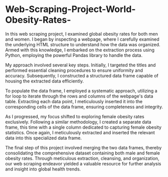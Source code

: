 # Web-Scraping-Project-World-Obesity-Rates-
In this web scraping project, I examined global obesity rates for both men and women. I began by inspecting a webpage, where I carefully examined the underlying HTML structure to understand how the data was organized. Armed with this knowledge, I embarked on the extraction process using Python, employing the powerful Pandas library to handle the data.

My approach involved several key steps. Initially, I targeted the titles and performed essential cleaning procedures to ensure uniformity and accuracy. Subsequently, I constructed a structured data frame capable of housing the extracted data efficiently.

To populate the data frame, I employed a systematic approach, utilizing a for loop to iterate through the rows and columns of the webpage's data table. Extracting each data point, I meticulously inserted it into the corresponding cells of the data frame, ensuring completeness and integrity.

As I progressed, my focus shifted to exploring female obesity rates exclusively. Following a similar methodology, I created a separate data frame, this time with a single column dedicated to capturing female obesity statistics. Once again, I meticulously extracted and inserted the relevant data into this specialized data frame.

The final step of this project involved merging the two data frames, thereby consolidating the comprehensive dataset containing both male and female obesity rates. Through meticulous extraction, cleansing, and organization, our web scraping endeavor yielded a valuable resource for further analysis and insight into global health trends.
